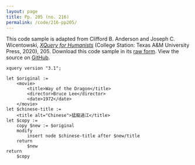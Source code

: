 ```yaml
---
layout: page
title: Pp. 205 (no. 216)
permalink: /code/216-pp205/
---
```


This code sample is adapted from Clifford B. Anderson and Joseph C. Wicentowski, 
[_XQuery for Humanists_](/) (College Station: Texas A&M University Press, 2020), 205. 
Download this code sample in its [raw form](/code/216-pp205/216-pp205.xq).
View the source on [GitHub](https://github.com/coding4humanists/xquery4humanists/blob/release/code/216-pp205/216-pp205.xq).

```xquery
xquery version "3.1";

let $original :=
    <movie>
        <title>Way of the Dragon</title>
        <director>Bruce Lee</director>
        <date>1972</date>
    </movie>
let $chinese-title :=
    <title alt="Chinese">猛龍過江</title>
let $copy :=
    copy $new := $original
    modify
        insert node $chinese-title after $new/title
    return
        $new
return
    $copy
```  
